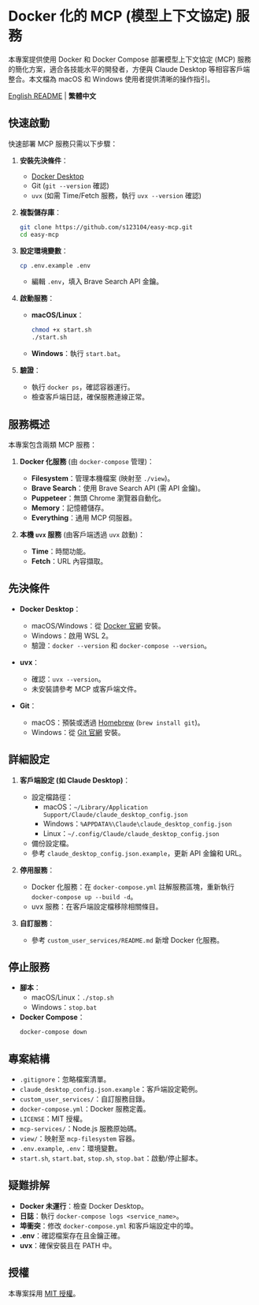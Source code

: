 # Docker 化的 MCP (模型上下文協定) 服務

本專案提供使用 Docker 和 Docker Compose 部署模型上下文協定 (MCP) 服務的簡化方案，適合各技能水平的開發者，方便與 Claude Desktop 等相容客戶端整合。本文檔為 macOS 和 Windows 使用者提供清晰的操作指引。

[English README](./README.md) | **繁體中文**

## 快速啟動

快速部署 MCP 服務只需以下步驟：

1. **安裝先決條件**：

   - [Docker Desktop](https://www.docker.com/products/docker-desktop/)
   - Git (`git --version` 確認)
   - `uvx` (如需 Time/Fetch 服務，執行 `uvx --version` 確認)

2. **複製儲存庫**：

   ```bash
   git clone https://github.com/s123104/easy-mcp.git
   cd easy-mcp
   ```

3. **設定環境變數**：

   ```bash
   cp .env.example .env
   ```

   - 編輯 `.env`，填入 Brave Search API 金鑰。

4. **啟動服務**：

   - **macOS/Linux**：
     ```bash
     chmod +x start.sh
     ./start.sh
     ```
   - **Windows**：執行 `start.bat`。

5. **驗證**：
   - 執行 `docker ps`，確認容器運行。
   - 檢查客戶端日誌，確保服務連線正常。

## 服務概述

本專案包含兩類 MCP 服務：

1. **Docker 化服務** (由 `docker-compose` 管理)：

   - **Filesystem**：管理本機檔案 (映射至 `./view`)。
   - **Brave Search**：使用 Brave Search API (需 API 金鑰)。
   - **Puppeteer**：無頭 Chrome 瀏覽器自動化。
   - **Memory**：記憶體儲存。
   - **Everything**：通用 MCP 伺服器。

2. **本機 `uvx` 服務** (由客戶端透過 `uvx` 啟動)：
   - **Time**：時間功能。
   - **Fetch**：URL 內容擷取。

## 先決條件

- **Docker Desktop**：

  - macOS/Windows：從 [Docker 官網](https://www.docker.com/products/docker-desktop/) 安裝。
  - Windows：啟用 WSL 2。
  - 驗證：`docker --version` 和 `docker-compose --version`。

- **uvx**：

  - 確認：`uvx --version`。
  - 未安裝請參考 MCP 或客戶端文件。

- **Git**：
  - macOS：預裝或透過 [Homebrew](https://brew.sh/) (`brew install git`)。
  - Windows：從 [Git 官網](https://git-scm.com/download/win) 安裝。

## 詳細設定

1. **客戶端設定 (如 Claude Desktop)**：

   - 設定檔路徑：
     - macOS：`~/Library/Application Support/Claude/claude_desktop_config.json`
     - Windows：`%APPDATA%\Claude\claude_desktop_config.json`
     - Linux：`~/.config/Claude/claude_desktop_config.json`
   - 備份設定檔。
   - 參考 `claude_desktop_config.json.example`，更新 API 金鑰和 URL。

2. **停用服務**：

   - Docker 化服務：在 `docker-compose.yml` 註解服務區塊，重新執行 `docker-compose up --build -d`。
   - uvx 服務：在客戶端設定檔移除相關條目。

3. **自訂服務**：
   - 參考 `custom_user_services/README.md` 新增 Docker 化服務。

## 停止服務

- **腳本**：
  - macOS/Linux：`./stop.sh`
  - Windows：`stop.bat`
- **Docker Compose**：
  ```bash
  docker-compose down
  ```

## 專案結構

- `.gitignore`：忽略檔案清單。
- `claude_desktop_config.json.example`：客戶端設定範例。
- `custom_user_services/`：自訂服務目錄。
- `docker-compose.yml`：Docker 服務定義。
- `LICENSE`：MIT 授權。
- `mcp-services/`：Node.js 服務原始碼。
- `view/`：映射至 `mcp-filesystem` 容器。
- `.env.example`, `.env`：環境變數。
- `start.sh`, `start.bat`, `stop.sh`, `stop.bat`：啟動/停止腳本。

## 疑難排解

- **Docker 未運行**：檢查 Docker Desktop。
- **日誌**：執行 `docker-compose logs <service_name>`。
- **埠衝突**：修改 `docker-compose.yml` 和客戶端設定中的埠。
- **.env**：確認檔案存在且金鑰正確。
- **uvx**：確保安裝且在 PATH 中。

## 授權

本專案採用 [MIT 授權](./LICENSE)。
